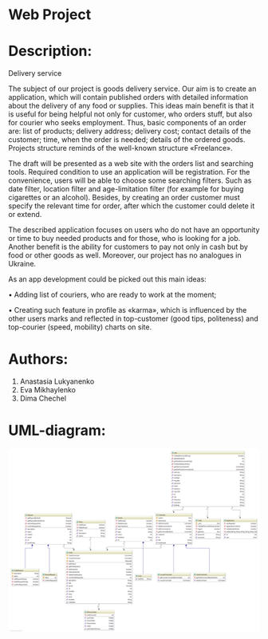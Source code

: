 # Web Project
# Description:

Delivery service

The subject of our project is goods delivery service. Our aim is to create an application, which will contain published orders with detailed information about the delivery of any food or supplies. This ideas main benefit is that it is useful for being helpful not only for customer, who orders stuff, but also for courier who seeks employment. Thus, basic components of an order are: list of products; delivery address; delivery cost; contact details of the customer; time, when the order is needed; details of the ordered goods. Projects structure reminds of the well-known structure «Freelance». 

The draft will be presented as a web site with the orders list and searching tools. Required condition to use an application will be registration. For the convenience, users will be able to choose some searching filters. Such as date filter, location filter and age-limitation filter (for example for buying cigarettes or an alcohol). Besides, by creating an order customer must specify the relevant time for order, after which the customer could delete it or extend. 

The described application focuses on users who do not have an opportunity or time to buy needed products and for those, who is looking for a job. Another benefit is the ability for customers to pay not only in cash but by food or other goods as well. Moreover, our project has no analogues in Ukraine. 

As an app development could be picked out this main ideas:

• Adding list of couriers, who are ready to work at the moment;

• Creating such feature in profile as «karma», which is influenced by the other users marks and reflected in top-customer (good tips, politeness) and top-courier (speed, mobility) charts on site. 

# Authors:
1. Anastasia Lukyanenko
2. Eva Mikhaylenko
3. Dima Chechel

# UML-diagram:

![alt text](https://github.com/NastyaVicodin/Project-HyperDelivery-/blob/master/diagram.png)

